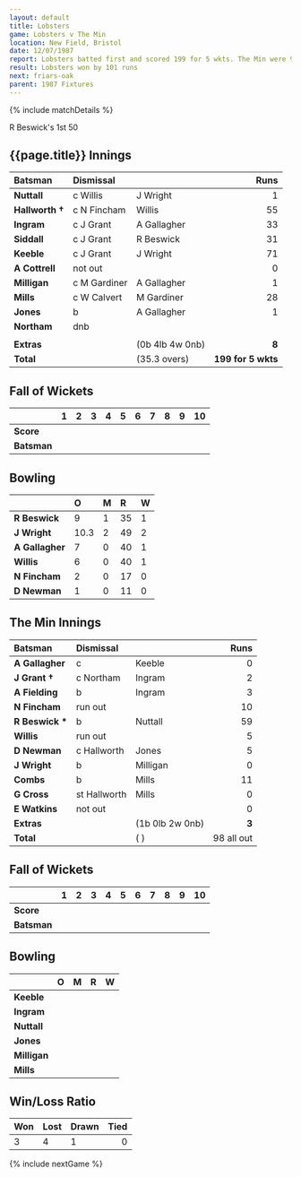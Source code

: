 ```yaml
---
layout: default
title: Lobsters
game: Lobsters v The Min
location: New Field, Bristol
date: 12/07/1987
report: Lobsters batted first and scored 199 for 5 wkts. The Min were 98 all out in reply
result: Lobsters won by 101 runs
next: friars-oak
parent: 1987 Fixtures
---
```


{% include matchDetails %}

R Beswick's 1st 50

## {{page.title}} Innings

| Batsman | Dismissal |  | Runs |
|:---|:---|---|---:|
| **Nuttall** | c Willis | J Wright | 1 | 
| **Hallworth &#8224;** | c N Fincham | Willis | 55 | 
| **Ingram** | c J Grant | A Gallagher | 33 |
| **Siddall** | c J Grant | R Beswick | 31 | 
| **Keeble** | c J Grant | J Wright | 71 | 
| **A Cottrell** | not out |  | 0 |
| **Milligan** | c M Gardiner | A Gallagher | 1 | 
| **Mills** | c W Calvert | M Gardiner | 28 |
| **Jones** | b | A Gallagher | 1 |  
| **Northam** | dnb |  |  |
|  |  |  |  |
| **Extras** | | (0b 4lb 4w 0nb) | **8** | 
| **Total** | | (35.3 overs) | **199 for 5 wkts** | 

## Fall of Wickets

| | 1 | 2 | 3 | 4 | 5 | 6 | 7 | 8 | 9 | 10 |
|---|:---:|:---:|:---:|:---:|:---:|:---:|:---:|:---:|:---:|:---:|
| **Score** |  |  |  |  |  |  |  |  |  |  |
| **Batsman** |  |  |  |  |  |  |  |  |  |  |

## Bowling

| | O | M | R | W |
|---|:---|:---|:---|:---|
| **R Beswick** | 9 | 1 | 35 | 1 | 
| **J Wright** | 10.3 | 2 | 49 | 2 | 
| **A Gallagher** | 7 | 0 | 40 | 1 | 
| **Willis** | 6 | 0 | 40 | 1 | 
| **N Fincham** | 2 | 0 | 17 | 0 |
| **D Newman** | 1 | 0 | 11 | 0 |

## The Min Innings

| Batsman | Dismissal |  | Runs |
|:---|:---|---|---:|
| **A Gallagher** | c | Keeble | 0 | 
| **J Grant &#8224;** | c Northam | Ingram | 2 | 
| **A Fielding** | b | Ingram | 3 | 
| **N Fincham** | run out |  | 10 | 
| **R Beswick &#42;** | b | Nuttall  | 59 | 
| **Willis** | run out  |  | 5 | 
| **D Newman** | c Hallworth | Jones | 5 |
| **J Wright** | b  | Milligan | 0 | 
| **Combs** | b  | Mills | 11 | 
| **G Cross** | st Hallworth | Mills | 0 | 
| **E Watkins** | not out |  | 0 |
| **Extras** | | (1b 0lb 2w 0nb) | **3** | 
| **Total** | | ( ) | 98 all out | 

## Fall of Wickets

| | 1 | 2 | 3 | 4 | 5 | 6 | 7 | 8 | 9 | 10 |
|---|:---:|:---:|:---:|:---:|:---:|:---:|:---:|:---:|:---:|:---:|
| **Score** |  |  |  |  |  |  |  |  |  |  |
| **Batsman** |  |  |  |  |  |  |  |  |  |  |

## Bowling

| | O | M | R | W |
|---|:---|:---|:---|:---|
| **Keeble** |  |  |  | 
| **Ingram** |  |  |  |
| **Nuttall** |  |  |  |
| **Jones** |  |  |  |
| **Milligan** |  |  |  |
| **Mills** |  |  |  |

## Win/Loss Ratio

| Won | Lost | Drawn | Tied |
|:---|:---|:---|---:|
| 3 | 4 | 1 | 0 |

{% include nextGame %}